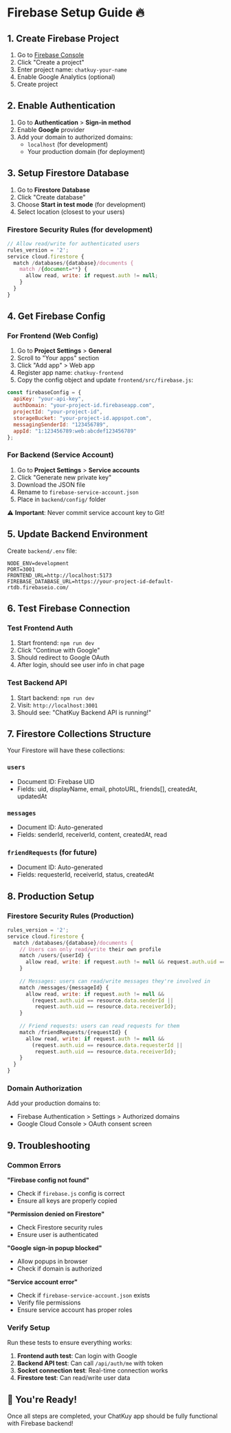 # Firebase Setup Guide 🔥

## 1. Create Firebase Project

1. Go to [Firebase Console](https://console.firebase.google.com)
2. Click "Create a project"
3. Enter project name: `chatkuy-your-name`
4. Enable Google Analytics (optional)
5. Create project

## 2. Enable Authentication

1. Go to **Authentication** > **Sign-in method**
2. Enable **Google** provider
3. Add your domain to authorized domains:
   - `localhost` (for development)
   - Your production domain (for deployment)

## 3. Setup Firestore Database

1. Go to **Firestore Database**
2. Click "Create database"
3. Choose **Start in test mode** (for development)
4. Select location (closest to your users)

### Firestore Security Rules (for development)
```javascript
// Allow read/write for authenticated users
rules_version = '2';
service cloud.firestore {
  match /databases/{database}/documents {
    match /{document=**} {
      allow read, write: if request.auth != null;
    }
  }
}
```

## 4. Get Firebase Config

### For Frontend (Web Config)
1. Go to **Project Settings** > **General**
2. Scroll to "Your apps" section
3. Click "Add app" > Web app
4. Register app name: `chatkuy-frontend`
5. Copy the config object and update `frontend/src/firebase.js`:

```javascript
const firebaseConfig = {
  apiKey: "your-api-key",
  authDomain: "your-project-id.firebaseapp.com",
  projectId: "your-project-id",
  storageBucket: "your-project-id.appspot.com",
  messagingSenderId: "123456789",
  appId: "1:123456789:web:abcdef123456789"
};
```

### For Backend (Service Account)
1. Go to **Project Settings** > **Service accounts**
2. Click "Generate new private key"
3. Download the JSON file
4. Rename to `firebase-service-account.json`
5. Place in `backend/config/` folder

⚠️ **Important**: Never commit service account key to Git!

## 5. Update Backend Environment

Create `backend/.env` file:
```env
NODE_ENV=development
PORT=3001
FRONTEND_URL=http://localhost:5173
FIREBASE_DATABASE_URL=https://your-project-id-default-rtdb.firebaseio.com/
```

## 6. Test Firebase Connection

### Test Frontend Auth
1. Start frontend: `npm run dev`
2. Click "Continue with Google"
3. Should redirect to Google OAuth
4. After login, should see user info in chat page

### Test Backend API
1. Start backend: `npm run dev`
2. Visit: `http://localhost:3001`
3. Should see: "ChatKuy Backend API is running!"

## 7. Firestore Collections Structure

Your Firestore will have these collections:

### `users`
- Document ID: Firebase UID
- Fields: uid, displayName, email, photoURL, friends[], createdAt, updatedAt

### `messages`
- Document ID: Auto-generated
- Fields: senderId, receiverId, content, createdAt, read

### `friendRequests` (for future)
- Document ID: Auto-generated  
- Fields: requesterId, receiverId, status, createdAt

## 8. Production Setup

### Firestore Security Rules (Production)
```javascript
rules_version = '2';
service cloud.firestore {
  match /databases/{database}/documents {
    // Users can only read/write their own profile
    match /users/{userId} {
      allow read, write: if request.auth != null && request.auth.uid == userId;
    }
    
    // Messages: users can read/write messages they're involved in
    match /messages/{messageId} {
      allow read, write: if request.auth != null && 
        (request.auth.uid == resource.data.senderId || 
         request.auth.uid == resource.data.receiverId);
    }
    
    // Friend requests: users can read requests for them
    match /friendRequests/{requestId} {
      allow read, write: if request.auth != null &&
        (request.auth.uid == resource.data.requesterId ||
         request.auth.uid == resource.data.receiverId);
    }
  }
}
```

### Domain Authorization
Add your production domains to:
- Firebase Authentication > Settings > Authorized domains
- Google Cloud Console > OAuth consent screen

## 9. Troubleshooting

### Common Errors

**"Firebase config not found"**
- Check if `firebase.js` config is correct
- Ensure all keys are properly copied

**"Permission denied on Firestore"**
- Check Firestore security rules
- Ensure user is authenticated

**"Google sign-in popup blocked"**
- Allow popups in browser
- Check if domain is authorized

**"Service account error"**
- Check if `firebase-service-account.json` exists
- Verify file permissions
- Ensure service account has proper roles

### Verify Setup
Run these tests to ensure everything works:

1. **Frontend auth test**: Can login with Google
2. **Backend API test**: Can call `/api/auth/me` with token
3. **Socket connection test**: Real-time connection works
4. **Firestore test**: Can read/write user data

## 🎉 You're Ready!

Once all steps are completed, your ChatKuy app should be fully functional with Firebase backend!